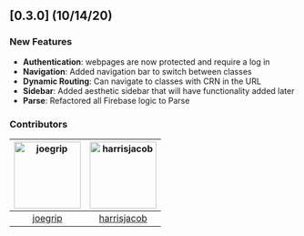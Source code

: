 
## [0.3.0] (10/14/20)

### New Features
* **Authentication**: webpages are now protected and require a log in
* **Navigation**: Added navigation bar to switch between classes
* **Dynamic Routing**: Can navigate to classes with CRN in the URL
* **Sidebar**: Added aesthetic sidebar that will have functionality added later
* **Parse**: Refactored all Firebase logic to Parse 


### Contributors

[<img alt="joegrip" src="https://avatars1.githubusercontent.com/u/30959775?v=4&s=117" width="117">](https://github.com/joegrip) |[<img alt="harrisjacob" src="https://avatars1.githubusercontent.com/u/60208936?v=4&s=117" width="117">](https://github.com/harrisjacob)
|:---: |:---: |
[joegrip](https://github.com/joegrip) |[harrisjacob](https://github.com/harrisjacob)|
